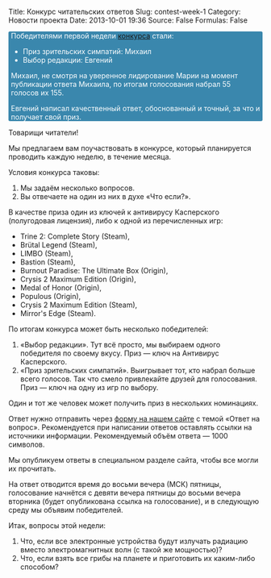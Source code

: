 Title: Конкурс читательских ответов
Slug: contest-week-1
Category: Новости проекта
Date: 2013-10-01 19:36
Source: False
Formulas: False

<div style="display: block; background-color: #3A87AD; color: #fff;-webkit-border-radius: 3px; -moz-border-radius: 3px; border-radius: 3px; padding: 0 5px;">Победителями первой недели <a href="/contest-answers-week-1/">конкурса</a> стали:
<ul>
 <li>Приз зрительских симпатий: Михаил</li>
 <li>Выбор редакции: Евгений</li>
</ul>
<p>Михаил, не смотря на уверенное лидирование Марии на момент публикации ответа Михаила, по итогам голосования набрал 55 голосов их 155.</p>
<p>Евгений написал качественный ответ, обоснованный и точный, за что и получает свой приз.</p>
</div>

Товарищи читатели!

Мы предлагаем вам поучаствовать в конкурсе, который планируется проводить каждую неделю, в течение месяца.

Условия конкурса таковы:

1. Мы задаём несколько вопросов.
2. Вы отвечаете на один из них в духе «Что если?».

В качестве приза один из ключей к антивирусу Касперского (полугодовая лицензия), либо к одной из перечисленных игр:

* Trine 2: Complete Story (Steam),
* Brütal Legend (Steam),
* LIMBO (Steam),
* Bastion (Steam),
* Burnout Paradise: The Ultimate Box (Origin),
* Crysis 2 Maximum Edition (Origin),
* Medal of Honor (Origin),
* Populous (Origin),
* Crysis 2 Maximum Edition (Steam),
* Mirror's Edge (Steam).

По итогам конкурса может быть несколько победителей:

1. «Выбор редакции». Тут всё просто, мы выбираем одного победителя по своему вкусу. Приз — ключ на Антивирус Касперского.
2. «Приз зрительских симпатий». Выигрывает тот, кто набрал больше всего голосов. Так что смело привлекайте друзей для голосования. Приз — ключ на одну из игр по выбору.

Один и тот же человек может получить приз в нескольких номинациях. 

Ответ нужно отправить через [форму на нашем сайте](http://chtoes.li/contact) с темой «Ответ на вопрос». Рекомендуется при написании ответов оставлять ссылки на источники информации. Рекомендуемый объём ответа — 1000 символов.

Мы опубликуем ответы в специальном разделе сайта, чтобы все могли их прочитать.

На ответ отводится время до восьми вечера (МСК) пятницы, голосование начнётся с девяти вечера пятницы до восьми вечера вторника (будет опубликована ссылка на голосование), и в следующую среду мы объявим победителей.

Итак, вопросы этой недели:

1. Что, если все электронные устройства будут излучать радиацию вместо электромагнитных волн (с такой же мощностью)?
2. Что, если взять все грибы на планете и приготовить их каким-либо способом?
